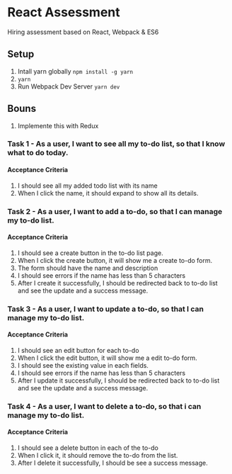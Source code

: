 # React Assessment
Hiring assessment based on React, Webpack &amp; ES6

## Setup
1. Intall yarn globally `npm install -g yarn`
2. `yarn`
3. Run Webpack Dev Server `yarn dev`

## Bouns
1. Implemente this with Redux

### Task 1 - As a user, I want to see all my to-do list, so that I know what to do today.
#### Acceptance Criteria
1. I should see all my added todo list with its name
2. When I click the name, it should expand to show all its details.

### Task 2 - As a user, I want to add a to-do, so that I can manage my to-do list.
#### Acceptance Criteria
1. I should see a create button in the to-do list page.
2. When I click the create button, it will show me a create to-do form.
3. The form should have the name and description
4. I should see errors if the name has less than 5 characters
5. After I create it successfully, I should be redirected back to to-do list and see the update and a success message.

### Task 3 - As a user, I want to update a to-do, so that I can manage my to-do list.
#### Acceptance Criteria
1. I should see an edit button for each to-do
2. When I click the edit button, it will show me a edit to-do form.
3. I should see the existing value in each fields.
4. I should see errors if the name has less than 5 characters
5. After I update it successfully, I should be redirected back to to-do list and see the update and a success message.

### Task 4 - As a user, I want to delete a to-do, so that i can manage my to-do list.
#### Acceptance Criteria
1. I should see a delete button in each of the to-do
2. When I click it, it should remove the to-do from the list.
3. After I delete it successfully, I should be see a success message.
